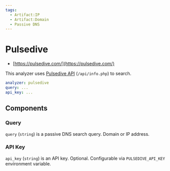 ```yaml
---
tags:
  - Artifact:IP
  - Artifact:Domain
  - Passive DNS
---
```


# Pulsedive

- [https://pulsedive.com/](https://pulsedive.com/)

This analyzer uses [Pulsedive API](https://pulsedive.com/api/) (`/api/info.php`) to search.

```yaml
analyzer: pulsedive
query: ...
api_key: ...
```

## Components

### Query

`query` (`string`) is a passive DNS search query. Domain or IP address.

### API Key

`api_key` (`string`) is an API key. Optional. Configurable via `PULSEDIVE_API_KEY` environment variable.
